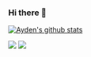 ### Hi there 👋
  [![Ayden's github stats](https://github-readme-stats.vercel.app/api?username=aydenote)](https://github.com/aydenote/github-readme-stats)


<img src="https://img.shields.io/badge/React-61DAFB?style=flat-square&logo=React&logoColor=blue"/>
<img src="https://img.shields.io/badge/JS-F7DF1E?style=flat-square&logo=React&logoColor=yellow"/>
